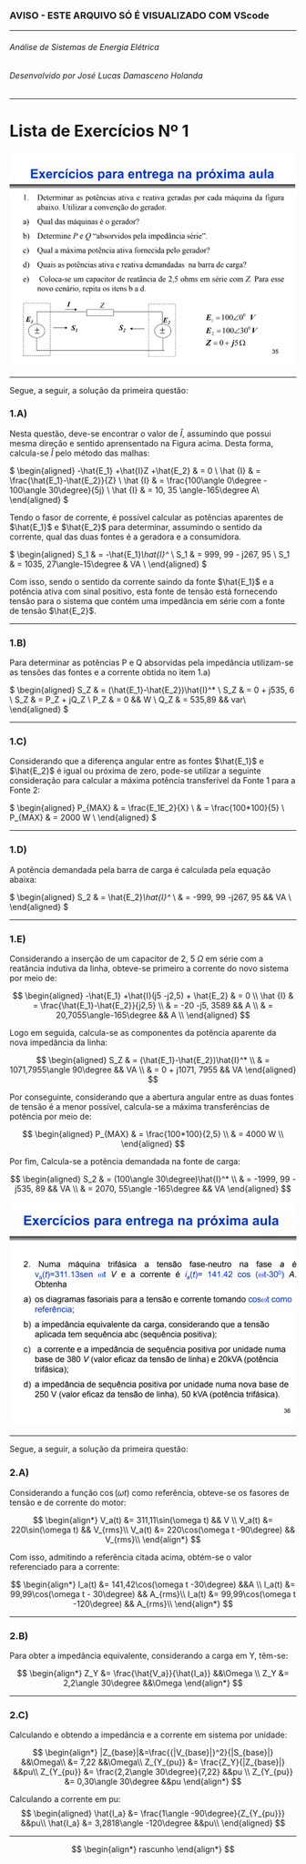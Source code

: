 ### AVISO - ESTE ARQUIVO SÓ É VISUALIZADO COM VScode 

----
###### Análise de Sistemas de Energia Elétrica
###### Desenvolvido por José Lucas Damasceno Holanda  
----
<h1>Lista de Exercícios Nº 1</h1>



![Questão 01](Fig01.PNG "Questão 01")

----

Segue, a seguir, a solução da primeira questão: 


<h3>1.A)</h3>

Nesta questão, deve-se encontrar o valor de $\hat{I}$, assumindo que possui mesma direção e sentido aprensentado na Figura acima. Desta forma, calcula-se $\hat{I}$ pelo método das malhas: 


$
\begin{aligned}
-\hat{E_1} +\hat{I}Z +\hat{E_2}  & = 0 \\
\hat {I} & = \frac{\hat{E_1}-\hat{E_2}}{Z} \\
\hat {I} & = \frac{100\angle 0\degree - 100\angle 30\degree}{5j} \\
\hat {I} & = 10, 35 \angle-165\degree A\\
\end{aligned}
$


Tendo o fasor de corrente, é possível calcular as potências aparentes de $\hat{E_1}$ e $\hat{E_2}$ para determinar, assumindo o sentido da corrente, qual das duas fontes é a geradora e a consumidora.


$
\begin{aligned}
S_1 & = -\hat{E_1}*\hat{I}^* \\
S_1 & = 999,  99 - j267, 95 \\
S_1 & = 1035, 27\angle-15\degree & VA \\
\end{aligned}
$

Com isso, sendo o sentido da corrente saindo da fonte $\hat{E_1}$ e a potência ativa com sinal positivo, esta fonte de tensão está fornecendo tensão para o sistema que contém uma impedância em série com a fonte de tensão $\hat{E_2}$.

----
<h3>1.B)</h3>

Para determinar as potências P e Q absorvidas pela impedância utilizam-se as tensões das fontes e a corrente obtida no item 1.a)

$
\begin{aligned}
S_Z & = (\hat{E_1}-\hat{E_2})\hat{I}^* \\
S_Z & = 0 + j535, 6 \\
S_Z & = P_Z + jQ_Z \\
P_Z & = 0 && W \\
Q_Z & = 535,89 && var\\
\end{aligned}
$


----
<h3>1.C)</h3>

Considerando que a diferença angular entre as fontes $\hat{E_1}$ e $\hat{E_2}$ é igual ou próxima de zero, pode-se utilizar a seguinte consideração para calcular a máxima potência transferível da Fonte 1 para a Fonte 2: 

$
\begin{aligned}
P_{MAX} & = \frac{E_1E_2}{X} \\
        & = \frac{100*100}{5} \\
P_{MAX} & = 2000 W \\
\end{aligned}
$

----
<h3>1.D)</h3>

A potência demandada pela barra de carga é calculada pela equação abaixa: 

$
\begin{aligned}
S_2 & = \hat{E_2}*\hat{I}^* \\
    & = -999, 99 -j267, 95 && VA \\
\end{aligned}
$

----
<h3>1.E)</h3>

Considerando a inserção de um capacitor de 2, 5 $\Omega$ em série com a reatância indutiva da linha, obteve-se primeiro a corrente do novo sistema por meio de: 

$$
\begin{aligned}
-\hat{E_1} +\hat{I}(j5 -j2,5) + \hat{E_2} & = 0 \\
 \hat {I} & = \frac{\hat{E_1}-\hat{E_2}}{j2,5} \\
          & = -20 -j5, 3589 && A \\
          & = 20,7055\angle-165\degree && A \\
\end{aligned}
$$

Logo em seguida, calcula-se as componentes da potência aparente da nova impedância da linha: 

$$
\begin{aligned}
S_Z & = (\hat{E_1}-\hat{E_2})\hat{I}^* \\
    & = 1071,7955\angle 90\degree && VA \\
    & = 0 + j1071, 7955 && VA
\end{aligned}
$$

Por conseguinte, considerando que a abertura angular entre as duas fontes de tensão é a menor possível, calcula-se a máxima transferências de potência por meio de: 

$$
\begin{aligned}
P_{MAX} & = \frac{100*100}{2,5} \\
        & = 4000 W \\
\end{aligned}
$$

Por fim, Calcula-se a potência demandada na fonte de carga: 

$$
\begin{aligned}
S_2 & = (100\angle 30\degree)\hat{I}^* \\
    & = -1999, 99 - j535, 89 && VA \\
    & = 2070,  55\angle -165\degree && VA
\end{aligned}
$$



![Questão 02](Fig02.PNG "Questão 02")

----

Segue, a seguir, a solução da primeira questão: 



<h3>2.A)</h3>

Considerando a função $\cos(\omega t)$ como referência, obteve-se os fasores de tensão e de corrente do motor:

$$
\begin{align*}
V_a(t) &= 311,11\sin(\omega t) && V \\  
V_a(t) &= 220\sin(\omega t) && V_{rms}\\
V_a(t) &= 220\cos(\omega t -90\degree) && V_{rms}\\
\end{align*}
$$

Com isso, admitindo a referência citada acima, obtém-se o valor referenciado para a corrente:


$$
\begin{align*}
I_a(t) &= 141,42\cos(\omega t -30\degree) &&A \\  
I_a(t) &= 99,99\cos(\omega t - 30\degree) && A_{rms}\\
I_a(t) &= 99,99\cos(\omega t -120\degree) && A_{rms}\\
\end{align*}
$$

----
<h3>2.B)</h3>

Para obter a impedância equivalente, considerando a carga em Y, têm-se:

$$
\begin{align*}
Z_Y &= \frac{\hat{V_a}}{\hat{I_a}} &&\Omega \\
Z_Y &= 2,2\angle 30\degree &&\Omega
\end{align*}
$$

----
<h3>2.C)</h3>

Calculando e obtendo a impedância e a corrente em sistema por unidade:

$$
\begin{align*}
|Z_{base}|&=\frac{{|V_{base}|}^2}{|S_{base}|} &&\Omega\\
&= 7,22 &&\Omega\\
Z_{Y_{pu}} &= \frac{Z_Y}{|Z_{base}|} &&pu\\
Z_{Y_{pu}} &= \frac{2,2\angle 30\degree}{7,22} &&pu \\
Z_{Y_{pu}} &= 0,30\angle 30\degree &&pu
\end{align*}
$$

Calculando a corrente em pu:
$$
\begin{aligned}
\hat{I_a} &=  \frac{1\angle -90\degree}{Z_{Y_{pu}}} &&pu\\
\hat{I_a} &=  3,2818\angle -120\degree &&pu\\
\end{aligned}
$$

----
$$
\begin{align*}
rascunho
\end{align*}
$$
